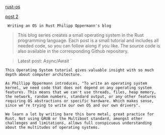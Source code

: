 [rust-os](https://os.phil-opp.com/freestanding-rust-binary/)

[post 2](https://github.com/phil-opp/blog_os/tree/post-02)

` Writing an OS in Rust Philipp Oppermann's blog`

> This blog series creates a small operating system in the Rust programming language. Each post is a small tutorial and includes all needed code, so you can follow along if you like. The source code is also available in the corresponding Github repository.

> Latest post: Async/Await `

`This Operating System tutorial gives valuable insight with so much depth about computer architecture.`

`As Phillipp Oppermann introduces, "To write an operating system kernel, we need code that does not depend on any operating system features. This means that we can't use threads, files, heap memory, the network, random numbers, standard output, or any other features requiring OS abstractions or specific hardware. Which makes sense, since we’re trying to write our own OS and our own drivers".`

`We learn a lot by writing bare this bare metal, great practice for Rust. Not using GRUB or the Multiboot standard, amongst other challenges and limitations, allows full conspicuous understanding about the multitudes of operating systems.`
